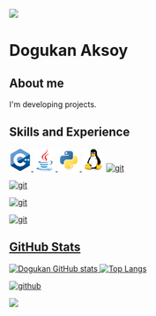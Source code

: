 ![](https://raw.githubusercontent.com/sagar-viradiya/sagar-viradiya/master/resources/banner.png)

# Dogukan Aksoy

## About me
I'm developing projects.


<!--## Skills and Experience
<img src="https://raw.githubusercontent.com/isocpp/logos/master/cpp_logo.png" width=50 height=50 />
<img src="https://raw.githubusercontent.com/github/explore/5b3600551e122a3277c2c5368af2ad5725ffa9a1/topics/java/java.png" width=50 />
<img src="https://raw.githubusercontent.com/devicons/devicon/master/icons/python/python-original.svg" width=50 /> -->

## Skills and Experience
<p align="left"> <a href="https://www.w3schools.com/cpp/" target="_blank" rel="noreferrer"> 
<img src="https://raw.githubusercontent.com/devicons/devicon/master/icons/cplusplus/cplusplus-original.svg" alt="cplusplus" width="40" height="40"/> </a> <a href="https://git-scm.com/" target="_blank" rel="noreferrer">  
<img src="https://raw.githubusercontent.com/devicons/devicon/master/icons/java/java-original.svg" alt="java" width="40" height="40"/> </a> <a href="https://www.linux.org/" target="_blank" rel="noreferrer">  
<img src="https://raw.githubusercontent.com/devicons/devicon/master/icons/python/python-original.svg" alt="python" width="40" height="40"/> </a> 
<img src="https://raw.githubusercontent.com/devicons/devicon/master/icons/linux/linux-original.svg" alt="linux" width="40" height="40"/> </a> <a href="https://www.python.org" target="_blank" rel="noreferrer">
<img src="https://www.vectorlogo.zone/logos/git-scm/git-scm-icon.svg" alt="git" width="40" height="40"/> </a> <a href="https://git-scm.com" target="_blank" rel="noreferrer"></p>
<img src="https://www.vectorlogo.zone/logos/golang/golang-official.svg" alt="git" width="40" height="40"/> </a> <a href="https://go.dev" target="_blank" rel="noreferrer"></p>
<img src="https://www.vectorlogo.zone/logos/vuejs/vuejs-icon.svg" alt="git" width="40" height="40"/> </a> <a href="https://vuejs.org" target="_blank" rel="noreferrer"></p>
<img src="https://www.vectorlogo.zone/logos/postgresql/postgresql-icon.svg" alt="git" width="40" height="40"/> </a> <a href="https://www.postgresql.org" target="_blank" rel="noreferrer"></p>

## GitHub Stats
![Dogukan GitHub stats](https://github-readme-stats.vercel.app/api?username=Dredogu&show_icons=true&theme=radical)
![Top Langs](https://github-readme-stats.vercel.app/api/top-langs/?username=Dredogu&layout=compact&show_icons=true&theme=radical)

[<img src='https://cdn.jsdelivr.net/npm/simple-icons@3.0.1/icons/github.svg' alt='github' height='40'>](https://github.com/Dredogu)

![](https://komarev.com/ghpvc/?username=Dredogu&color=blueviolet)
